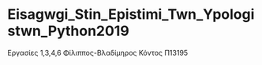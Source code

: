 # Eisagwgi_Stin_Epistimi_Twn_Ypologistwn_Python2019
Εργασίες 1,3,4,6 Φίλιππος-Βλαδίμηρος Κόντος Π13195
